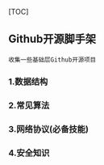 [TOC]
## Github开源脚手架
``` 
收集一些基础层Github开源项目
```

### 1.数据结构


### 2.常见算法


### 3.网络协议(必备技能)


### 4.安全知识

